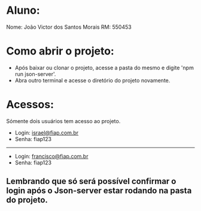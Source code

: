 # Aluno:

Nome: João Victor dos Santos Morais
RM: 550453

# Como abrir o projeto:
- Após baixar ou clonar o projeto, acesse a pasta do mesmo e digite 'npm run json-server'.
- Abra outro terminal e acesse o diretório do projeto novamente.

# Acessos:
Sómente dois usuários tem acesso ao projeto.

- Login: israel@fiap.com.br
- Senha: fiap123
-----------------------------
- Login: francisco@fiap.com.br
- Senha: fiap123

## Lembrando que só será possível confirmar o login após o Json-server estar rodando na pasta do projeto.
